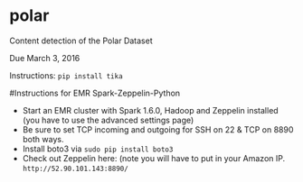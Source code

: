 # polar
Content detection of the Polar Dataset

Due March 3, 2016


Instructions:
`pip install tika`


#Instructions for EMR Spark-Zeppelin-Python
- Start an EMR cluster with Spark 1.6.0, Hadoop and Zeppelin installed (you have to use the advanced settings page)
- Be sure to set TCP incoming and outgoing for SSH on 22 & TCP on 8890 both ways.
- Install boto3 via `sudo pip install boto3`
- Check out Zeppelin here: (note you will have to put in your Amazon IP.
`http://52.90.101.143:8890/`
